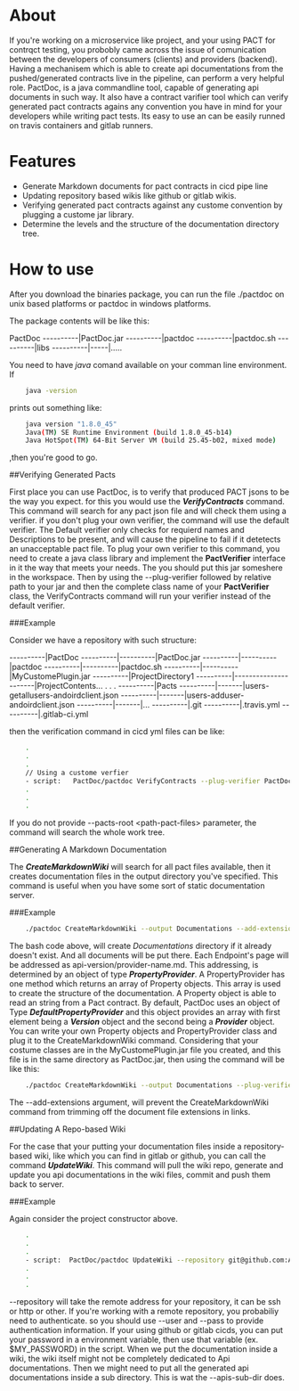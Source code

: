 About
===
If you're working on a microservice like project, and your using PACT for contrqct testing, you probobly came across the issue of comunication between the developers of consumers (clients) and providers (backend). Having a mechanisem which is able to create api documentations from the pushed/generated contracts live in the pipeline, can perform a very helpful role. 
PactDoc, is a java commandline tool, capable of generating api documents in such way. It also have a contract varifier tool which can verify generated pact contracts agains any convention you have in mind for your developers while writing pact tests. Its easy to use an can be easily runned on travis containers and gitlab runners.

Features
===

* Generate Markdown documents for pact contracts in cicd pipe line
* Updating repository based wikis like github or gitlab wikis.
* Verifying generated pact contracts against any custome convention by plugging a custome jar library.
* Determine the levels and the structure of the documentation directory tree.

How to use
===

After you download the binaries package, you can run the file ./pactdoc on unix based platforms or pactdoc in windows platforms.

The package contents will be like this:

PactDoc
----------|PactDoc.jar
----------|pactdoc
----------|pactdoc.sh
----------|libs
----------|-----|.....

 You need to have _java_ comand available on your comman line environment. If 
```bash 
	java -version
``` 
prints out something like:
```bash
	java version "1.8.0_45"
	Java(TM) SE Runtime Environment (build 1.8.0_45-b14)
	Java HotSpot(TM) 64-Bit Server VM (build 25.45-b02, mixed mode)
```
,then you're good to go.


##Verifying Generated Pacts


First place you can use PactDoc, is to verify that produced PACT jsons to be the way you expect. for this you would use the ___VerifyContracts___ command. This command will search for any pact json file and will check them using a verifier. if you don't plug your own verifier, the command will use the default verifier. The Default verifier only checks for requierd names and Descriptions to be present, and will cause the pipeline to fail if it detetects an unacceptable pact file. To plug your own verifier to this command, you need to create a java class library and implement the __PactVerifier__ interface in it the way that meets your needs. The you should put this jar someshere in the workspace. Then by using the --plug-verifier followed by relative path to your jar and then the complete class name of your __PactVerifier__ class, the VerifyContracts command will run your verifier instead of the default verifier. 

###Example


Consider we have a repository with such structure:

----------|PactDoc
----------|----------|PactDoc.jar
----------|----------|pactdoc
----------|----------|pactdoc.sh
----------|----------|MyCustomePlugin.jar
----------|ProjectDirectory1
----------|----------------------|ProjectContents...
.
.
.
----------|Pacts
----------|-------|users-getallusers-andoirdclient.json
----------|-------|users-adduser-andoirdclient.json
----------|-------|...
----------|.git
----------|.travis.yml
----------|.gitlab-ci.yml

then the verification command in cicd yml files can be like:

```bash
	.
	.
	.
	// Using a custome verfier
	- script: 	PactDoc/pactdoc VerifyContracts --plug-verifier PactDoc/MyCustomePlugin.jar my.custome.ContractVerifier --pacts-root Pacts
	.
	.
	.
```
If you do not provide --pacts-root &lt;path-pact-files&gt; parameter, the command will search the whole work tree.

##Generating A Markdown Documentation

The ___CreateMarkdownWiki___ will search for all pact files available, then it creates documentation files in the output directory you've specified. This command is useful when you have some sort of static documentation server.

###Example


```bash
	./pactdoc CreateMarkdownWiki --output Documentations --add-extensions
```
The bash code above, will create _Documentations_ directory if it already doesn't exist. And all documents will be put there. Each Endpoint's page will be addressed as api-version/provider-name.md. This addressing, is determined by an object of type ___PropertyProvider___. A PropertyProvider has one method which returns an array of Property objects. This array is used to create the structure of the documentation. A Property object is able to read an string from a Pact contract. By default, PactDoc uses an object of Type ___DefaultPropertyProvider___ and this object provides an array with first element being a ___Version___ object and the second being a ___Provider___ object. You can write your own Property objects and PropertyProvider class and plug it to the CreateMarkdownWiki command. Considering that your costume classes are in the MyCustomePlugin.jar file you created, and this file is in the same directory as PactDoc.jar, then using the command will be like this:

```bash
	./pactdoc CreateMarkdownWiki --output Documentations --plug-verifier MyCostumePlugin.jar my.costume.PropertyProvider --add-extensions
```
The --add-extensions argument, will prevent the CreateMarkdownWiki command from trimming off the document file extensions in links. 


##Updating A Repo-based Wiki

For the case that your putting your documentation files inside a repository-based wiki, like which you can find in gitlab or github, you can call the command ___UpdateWiki___. This command will pull the wiki repo, generate and update you api documentations in the wiki files, commit and push them back to server.

###Example

Again consider the project constructor above. 

```bash
	.
	.
	.
	- script:  PactDoc/pactdoc UpdateWiki --repository git@github.com:Acidmanic/PactDoc.git --user Acidmanic --pass $MY_PASSWORD --apis-sub-dir Api
	.
	.
	.
```

--repository will take the remote address for your repository, it can be ssh or http or other.
If you're working with a remote repository, you probabiliy need to authenticate. so you should use --user and --pass to provide authentication information. If your using github or gitlab cicds, you can put your password in a environment variable, then use that variable (ex. $MY_PASSWORD) in the script.
When we put the documentation inside a wiki, the wiki itself might not be completely dedicated to Api documentations. Then we might need to put all the generated api documentations inside a sub directory. This is wat the --apis-sub-dir does.






